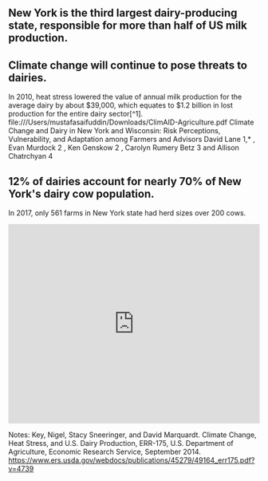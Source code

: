 ## New York is the third largest dairy-producing state, responsible for more than half of US milk production.

## Climate change will continue to pose threats to dairies.

 In 2010, heat stress lowered the value of annual milk production for the average dairy by about $39,000, which equates to $1.2 billion in lost production for the entire dairy sector[^1].   file:///Users/mustafasaifuddin/Downloads/ClimAID-Agriculture.pdf
 Climate Change and Dairy in New York and
Wisconsin: Risk Perceptions, Vulnerability,
and Adaptation among Farmers and Advisors
David Lane 1,* , Evan Murdock 2
, Ken Genskow 2
, Carolyn Rumery Betz 3 and
Allison Chatrchyan 4

## 12% of dairies account for nearly 70% of New York's dairy cow population.
In 2017, only 561 farms in New York state had herd sizes over 200 cows.

<iframe title="NY State Milk Cow Inventory" aria-label="Interactive area chart" id="datawrapper-chart-WxmCn" src="https://datawrapper.dwcdn.net/WxmCn/2/" scrolling="no" frameborder="0" style="width: 0; min-width: 100% !important; border: none;" height="400"></iframe><script type="text/javascript">!function(){"use strict";window.addEventListener("message",(function(a){if(void 0!==a.data["datawrapper-height"])for(var e in a.data["datawrapper-height"]){var t=document.getElementById("datawrapper-chart-"+e)||document.querySelector("iframe[src*='"+e+"']");t&&(t.style.height=a.data["datawrapper-height"][e]+"px")}}))}();
</script>


Notes:
Key, Nigel, Stacy Sneeringer, and David Marquardt. Climate Change, Heat Stress, and U.S. Dairy Production, ERR-175, U.S. Department of Agriculture, Economic Research Service, September 2014. https://www.ers.usda.gov/webdocs/publications/45279/49164_err175.pdf?v=4739
